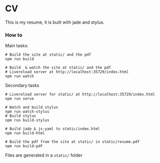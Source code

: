
CV
==

This is my resume, it is built with jade and stylus.

### How to

Main tasks:
```
# Build the site at static/ and the pdf
npm run build

# Build  & watch the site at static/ and the pdf
# Livereload server at http://localhost:35729/index.html
npm run watch
```

Secondary tasks
```
# Livereload server for static/ at http://localhost:35729/index.html
npm run serve

# Watch and build stylus
npm run watch-stylus
# Build stylus
npm run build-stylus

# Build jade & js-yaml to static/index.html
npm run build-html

# Build the pdf from the site at static/ in static/resume.pdf
npm run build-pdf
```

Files are generated in a `static/` folder

